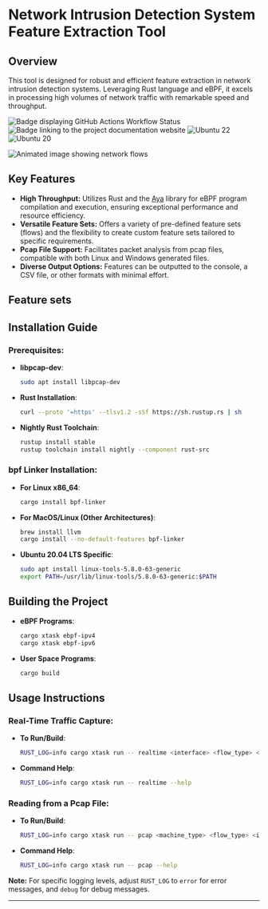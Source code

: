 # Network Intrusion Detection System Feature Extraction Tool

## Overview

This tool is designed for robust and efficient feature extraction in network intrusion detection systems. Leveraging Rust language and eBPF, it excels in processing high volumes of network traffic with remarkable speed and throughput.

![Badge displaying GitHub Actions Workflow Status](https://img.shields.io/github/actions/workflow/status/matissecallewaert/nids-feature-extraction-tool/rust.yml?logo=github) ![Badge linking to the project documentation website](https://img.shields.io/website?url=https%3A%2F%2Fmatissecallewaert.github.io%2Fnids-feature-extraction-tool&label=Documentation) ![Ubuntu 22](https://img.shields.io/badge/Tested%20on%20ubuntu%2022-purple?logo=ubuntu) ![Ubuntu 20](https://img.shields.io/badge/Tested%20on%20ubuntu%2020-purple?logo=ubuntu)

![Animated image showing network flows](flows.gif)

## Key Features

- **High Throughput:** Utilizes Rust and the [Aya](https://aya-rs.dev/) library for eBPF program compilation and execution, ensuring exceptional performance and resource efficiency.
- **Versatile Feature Sets:** Offers a variety of pre-defined feature sets (flows) and the flexibility to create custom feature sets tailored to specific requirements.
- **Pcap File Support:** Facilitates packet analysis from pcap files, compatible with both Linux and Windows generated files.
- **Diverse Output Options:** Features can be outputted to the console, a CSV file, or other formats with minimal effort.

## Feature sets



## Installation Guide

### Prerequisites:
- **libpcap-dev**:
  ```sh
  sudo apt install libpcap-dev
  ```
- **Rust Installation**:
  ```bash
  curl --proto '=https' --tlsv1.2 -sSf https://sh.rustup.rs | sh
  ```
- **Nightly Rust Toolchain**:
  ```bash
  rustup install stable
  rustup toolchain install nightly --component rust-src
  ```

### bpf Linker Installation:
- **For Linux x86_64**:
  ```bash
  cargo install bpf-linker
  ```
- **For MacOS/Linux (Other Architectures)**:
  ```bash
  brew install llvm
  cargo install --no-default-features bpf-linker
  ```
- **Ubuntu 20.04 LTS Specific**:
  ```bash
  sudo apt install linux-tools-5.8.0-63-generic
  export PATH=/usr/lib/linux-tools/5.8.0-63-generic:$PATH
  ```

## Building the Project

- **eBPF Programs**:
  ```bash
  cargo xtask ebpf-ipv4
  cargo xtask ebpf-ipv6
  ```
- **User Space Programs**:
  ```bash
  cargo build
  ```

## Usage Instructions

### Real-Time Traffic Capture:
- **To Run/Build**:
  ```bash
  RUST_LOG=info cargo xtask run -- realtime <interface> <flow_type> <flow_lifetime_sec> <output_method> [output_path] --interval [dump_interval_sec]
  ```
- **Command Help**:
  ```bash
  RUST_LOG=info cargo xtask run -- realtime --help
  ```

### Reading from a Pcap File:
- **To Run/Build**:
  ```bash
  RUST_LOG=info cargo xtask run -- pcap <machine_type> <flow_type> <input_path> <output_method> [output_path]
  ```
- **Command Help**:
  ```bash
  RUST_LOG=info cargo xtask run -- pcap --help
  ```

**Note:** For specific logging levels, adjust `RUST_LOG` to `error` for error messages, and `debug` for debug messages.

---